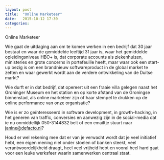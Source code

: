 ```yaml
---
layout: post
title:  "Online Marketeer"
date:   2015-10-12 17:30
categories:
---
```

Online Marketeer

Wie gaat de uitdaging aan om te komen werken in een bedrijf dat 30 jaar bestaat en waar de gemiddelde leeftijd 
31 jaar is, waar het gemiddelde opleidingsniveau HBO+ is, dat corporate accounts als ziekenhuizen, ministeries 
en grote concerns in portefeuille heeft, maar waar ook een start-up bezig is om een brandnieuw softwareproduct 
in de global market te zetten en waar gewerkt wordt aan de verdere ontwikkeling van de Duitse markt?

Wie durft er in dat bedrijf, dat opereert uit een fraaie villa gelegen naast het Groninger Museum en het station 
en op korte afstand van de Groningse binnenstad, als online marketeer zijn of haar stempel te drukken op de online 
performance van onze organisatie?

Wie is er zo geïnteresseerd in software development, in growth-hacking, in het generen van traffic, conversies 
en aanwezig zijn in de social-media dat ie nu onmiddellijk 050-3144832 belt of een emailtje stuurt naar 
janine@defacto.nl?

Houd er wel rekening mee dat er van je verwacht wordt dat je veel initiatief hebt, een eigen mening niet onder 
stoelen of banken steekt, veel verantwoordelijkheid draagt, heel veel vrijheid hebt en vooral heel hard gaat 
voor een leuke werksfeer waarin samenwerken centraal staat.

